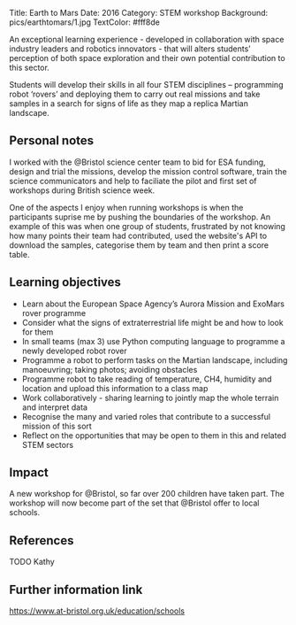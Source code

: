 Title: Earth to Mars
Date: 2016
Category: STEM workshop
Background: pics/earthtomars/1.jpg
TextColor: #fff8de

An exceptional learning experience - developed in collaboration with space industry leaders and robotics innovators - that will alters students’ perception of both space exploration and their own potential contribution to this sector.


Students will develop their skills in all four STEM disciplines – programming robot ‘rovers’  and deploying them  to carry out real missions and take samples in a search for signs of life as they map a replica Martian landscape.

<!-- PELICAN_END_SUMMARY -->

<!-- ![pic](images/earthtomars/1.jpg) -->

## Personal notes

I worked with the @Bristol science center team to bid for ESA funding, design
and trial the missions, develop the mission control software, train the science
communicators and help to faciliate the pilot and first set of workshops during
British science week.

One of the aspects I enjoy when running workshops is when the participants
suprise me by pushing the boundaries of the workshop. An example of this was
when one group of students, frustrated by not knowing how many points their team
had contributed, used the website's API to download the samples, categorise them by team and then print a score table.

## Learning objectives

* Learn about the European Space Agency’s Aurora Mission and ExoMars rover programme
* Consider what the signs of extraterrestrial life might be and how to look for them
* In small teams (max 3) use Python computing language to programme a newly developed robot rover
* Programme a robot to perform tasks on the Martian landscape, including manoeuvring; taking photos; avoiding obstacles
* Programme robot to take reading of temperature, CH4, humidity and location and upload this information to a class map
* Work collaboratively  - sharing learning to jointly map the whole terrain and interpret data
* Recognise the many and varied roles that contribute to a successful mission of this sort
* Reflect on the opportunities that may be open to them in this and related STEM sectors

## Impact

A new workshop for @Bristol, so far over 200 children have taken part. The workshop will now become part of the set that @Bristol offer to local schools.

## References

TODO Kathy

## Further information link

https://www.at-bristol.org.uk/education/schools

